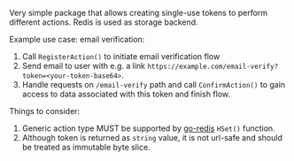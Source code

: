 Very simple package that allows creating single-use tokens to perform different actions. 
Redis is used as storage backend.

Example use case: email verification:
1) Call `RegisterAction()` to initiate email verification flow
2) Send email to user with e.g. a link `https://example.com/email-verify?token=<your-token-base64>`.
3) Handle requests on `/email-verify` path and call `ConfirmAction()` to gain access to data associated with this token and finish flow.

Things to consider:
1) Generic action type MUST be supported by [go-redis](https://github.com/redis/go-redis) `HSet()` function.
2) Although token is returned as `string` value, it is not url-safe and should be treated as immutable byte slice.